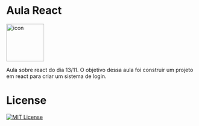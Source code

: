 # Aula React

<div style="display: flex; align-items: flex-start;"><img src="https://techstack-generator.vercel.app/react-icon.svg" alt="icon" align="center" width="100"/></div>

 Aula sobre react do dia 13/11. O objetivo dessa aula foi construir um projeto em react para criar um sistema de login.

 # License

 [![MIT License](https://img.shields.io/badge/License-MIT-green.svg)](./LICENSE)
